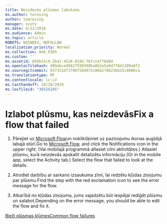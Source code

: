 ```yaml
---
title: Neizdevās plūsmas labošana
ms.author: toresing
author: tomresing
manager: scotv
ms.date: 4/12/2018
ms.audience: Admin
ms.topic: article
ROBOTS: NOINDEX, NOFOLLOW
localization_priority: Normal
ms.collection: Adm_O365
ms.custom: ''
ms.assetid: 856b15c9-2b41-4528-8195-7bfccbf78d69
ms.openlocfilehash: d99abced5627599380ba8b1e5e8d7f8d1109a8f2
ms.sourcegitcommit: 037331d71f06750d972c0b6278b23bb15c4806ca
ms.translationtype: MT
ms.contentlocale: lv-LV
ms.lasthandoff: 10/18/2019
ms.locfileid: "36525245"
---
```

# <a name="fix-a-flow-that-failed"></a><span data-ttu-id="bc359-102">Izlabot plūsmu, kas neizdevās</span><span class="sxs-lookup"><span data-stu-id="bc359-102">Fix a flow that failed</span></span>

1. <span data-ttu-id="bc359-103">Pārejiet uz [Microsoft Flow](https://flow.microsoft.com/)un noklikšķiniet uz paziņojumu ikonas augšējā labajā stūrī.</span><span class="sxs-lookup"><span data-stu-id="bc359-103">Go to [Microsoft Flow](https://flow.microsoft.com/), and click the Notifications icon in the upper right.</span></span> <span data-ttu-id="bc359-104">(Vai mobilajā programmā atlasiet cilni aktivitātes.) Atlasiet plūsmu, kurā neizdevās apskatīt detalizētu informāciju.</span><span class="sxs-lookup"><span data-stu-id="bc359-104">(Or in the mobile app, select the Activity tab.) Select the flow that failed to look at the details.</span></span>
    
2. <span data-ttu-id="bc359-105">Atrodiet darbību ar sarkano izsaukuma zīmi, lai redzētu kļūdas ziņojumu par plūsmu.</span><span class="sxs-lookup"><span data-stu-id="bc359-105">Find the step with the red exclamation icon to see the error message for the flow.</span></span>
    
3. <span data-ttu-id="bc359-106">Atkarībā no kļūdas ziņojuma, jums vajadzētu būt iespējai rediģēt plūsmu un salabot.</span><span class="sxs-lookup"><span data-stu-id="bc359-106">Depending on the error message, you should be able to edit the flow and fix it.</span></span> 
    
[<span data-ttu-id="bc359-107">Bieži plūsmas kļūmes</span><span class="sxs-lookup"><span data-stu-id="bc359-107">Common flow failures</span></span>](https://go.microsoft.com/fwlink/?linkid=872110)
  

